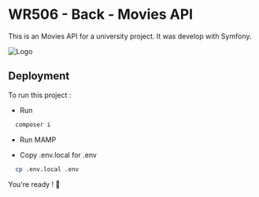 
# WR506 - Back - Movies API

This is an Movies API for a university project.
It was develop with Symfony.




![Logo](https://cdn.worldvectorlogo.com/logos/symfony.svg)


## Deployment

To run this project : 
- Run

```bash
  composer i
```

- Run MAMP

- Copy .env.local for .env
```bash
  cp .env.local .env
```


You're ready ! 🎉


